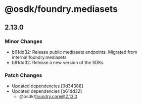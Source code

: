 # @osdk/foundry.mediasets

## 2.13.0

### Minor Changes

- b61dd32: Release public mediasets endpoints. Migrated from internal.foundry.mediasets
- b61dd32: Release a new version of the SDKs

### Patch Changes

- Updated dependencies [0d34388]
- Updated dependencies [b61dd32]
  - @osdk/foundry.core@2.13.0
